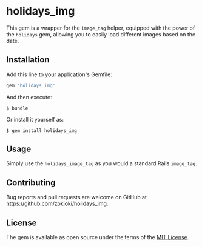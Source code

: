 # holidays_img

This gem is a wrapper for the `image_tag` helper, equipped with the power of the `holidays` gem, allowing you to easily load different images based on the date.

## Installation

Add this line to your application's Gemfile:

```ruby
gem 'holidays_img'
```

And then execute:

    $ bundle

Or install it yourself as:

    $ gem install holidays_img

## Usage

Simply use the `holidays_image_tag` as you would a standard Rails `image_tag`.

## Contributing

Bug reports and pull requests are welcome on GitHub at https://github.com/zokioki/holidays_img.

## License

The gem is available as open source under the terms of the [MIT License](http://opensource.org/licenses/MIT).

